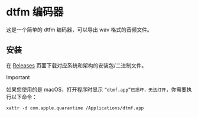 # dtfm 编码器

这是一个简单的 dtfm 编码器，可以导出 wav 格式的音频文件。

## 安装

在 [Releases](https://github.com/YouXam/dtmf-encoder/releases) 页面下载对应系统和架构的安装包/二进制文件。

> [!IMPORTANT]
> 如果您使用的是 macOS，打开程序时显示 `“dtmf.app”已损坏，无法打开`，你需要执行以下命令：
> ```shell
> xattr -d com.apple.quarantine /Applications/dtmf.app
> ```

